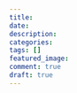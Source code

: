```yaml
---
title: 
date: 
description: 
categories: 
tags: []
featured_image: 
comment: true
draft: true
---
```

